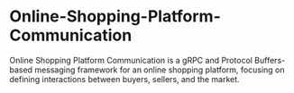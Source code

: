 # Online-Shopping-Platform-Communication
Online Shopping Platform Communication is a gRPC and Protocol Buffers-based messaging framework for an online shopping platform, focusing on defining interactions between buyers, sellers, and the market.
